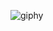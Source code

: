 ![giphy](https://user-images.githubusercontent.com/65122711/232246811-9cfcd14e-4dc0-4cb5-b92d-1e96219b019a.gif)
